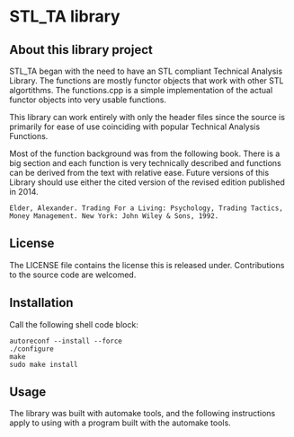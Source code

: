 # STL_TA library

## About this library project
STL_TA began with the need to have an STL compliant Technical Analysis Library. The functions are mostly functor objects that work with other STL algortithms. The functions.cpp is a simple implementation of the actual functor objects into very usable functions.

This library can work entirely with only the header files since the source is primarily for ease of use coinciding with popular Technical Analysis Functions.

Most of the function background was from the following book. There is a big section and each function is very technically described and functions can be derived from the text with relative ease. Future versions of this Library should use either the cited version of the revised edition published in 2014.

	Elder, Alexander. Trading For a Living: Psychology, Trading Tactics, Money Management. New York: John Wiley & Sons, 1992.
	
## 	License
The LICENSE file contains the license this is released under. Contributions to the source code are welcomed.

## Installation
Call the following shell code block:

	autoreconf --install --force
	./configure
	make
	sudo make install
	
## Usage
The library was built with automake tools, and the following instructions apply to using with a program built with the automake tools.



	